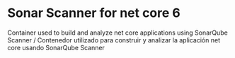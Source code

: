 # Sonar Scanner for net core 6

Container used to build and analyze net core applications using SonarQube Scanner / Contenedor utilizado para construir y analizar la aplicación net core usando SonarQube Scanner
